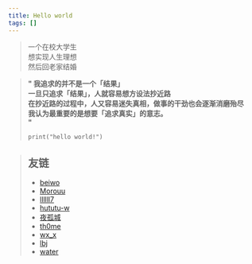 ```yaml
---
title: Hello world
tags: []
---
```


> 一个在校大学生<br>
> 想实现人生理想<br>
> 然后回老家结婚

<!--truncate-->

> **"
> 我追求的并不是一个「结果」<br>
> 一旦只追求「结果」，人就容易想方设法抄近路<br>
> 在抄近路的过程中，人又容易迷失真相，做事的干劲也会逐渐消磨殆尽<br>
> 我认为最重要的是想要「追求真实」的意志。<br>
> "**
>
> <!-- tab hello world -->
>
> ```
> print("hello world!")
> ```



> ## 友链
>
> - [beiwo](https://www.cnblogs.com/wkzb/)
> - [Morouu](https://morblog.cc/)
> - [llllll7](http://lyxx.link/)
> - [hututu-w](https://hututu-w.github.io/)
> - [夜孤城](https://gutoom.github.io/)
> - [th0me](https://th0me.github.io)
> - [wx_x](https://wxx0105.github.io/)
> - [lbj](https://ppbblbj.github.io/)
> - [water](https://water1120.github.io/)